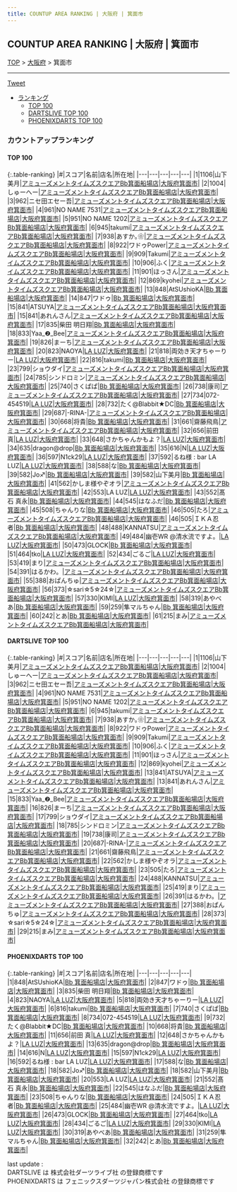 ```yaml
---
title: COUNTUP AREA RANKING | 大阪府 | 箕面市
---
```

## COUNTUP AREA RANKING | 大阪府 | 箕面市

[TOP](/darts/rank/) > [大阪府](/darts/rank/大阪府/) > 箕面市

___

<a href="https://twitter.com/share?ref_src=twsrc%5Etfw" data-text="COUNTUP AREA RANKING | 大阪府箕面市" class="twitter-share-button" data-hashtags="DARTSLIVE,PHOENIXDARTS,darts,ダーツ" data-show-count="false">Tweet</a>

* [ランキング](#カウントアップランキング)
    * [TOP 100](#top-100)
    * [DARTSLIVE TOP 100](#dartslive-top-100)
    * [PHOENIXDARTS TOP 100](#phoenixdarts-top-100)

### カウントアップランキング

#### TOP 100



{:.table-ranking}
|#|スコア|名前|店名|所在地|
|---|---|---|---|---|
|1|1106|<span class="rank-name-dl">山下美月</span>|<a href="https://search.dartslive.com/jp/shop/9d3bd796a79de4cd0d9b047a20a7ba1e">アミューズメントタイムズスクエアBb箕面船場店</a>|<a href="/darts/rank/大阪府/箕面市">大阪府箕面市</a>|
|2|1004|<span class="rank-name-dl">しゅーへー</span>|<a href="https://search.dartslive.com/jp/shop/9d3bd796a79de4cd0d9b047a20a7ba1e">アミューズメントタイムズスクエアBb箕面船場店</a>|<a href="/darts/rank/大阪府/箕面市">大阪府箕面市</a>|
|3|962|<span class="rank-name-dl">ニセ田エセー吾</span>|<a href="https://search.dartslive.com/jp/shop/9d3bd796a79de4cd0d9b047a20a7ba1e">アミューズメントタイムズスクエアBb箕面船場店</a>|<a href="/darts/rank/大阪府/箕面市">大阪府箕面市</a>|
|4|961|<span class="rank-name-dl">NO NAME 7531</span>|<a href="https://search.dartslive.com/jp/shop/9d3bd796a79de4cd0d9b047a20a7ba1e">アミューズメントタイムズスクエアBb箕面船場店</a>|<a href="/darts/rank/大阪府/箕面市">大阪府箕面市</a>|
|5|951|<span class="rank-name-dl">NO NAME 1202</span>|<a href="https://search.dartslive.com/jp/shop/9d3bd796a79de4cd0d9b047a20a7ba1e">アミューズメントタイムズスクエアBb箕面船場店</a>|<a href="/darts/rank/大阪府/箕面市">大阪府箕面市</a>|
|6|945|<span class="rank-name-dl">takumi</span>|<a href="https://search.dartslive.com/jp/shop/9d3bd796a79de4cd0d9b047a20a7ba1e">アミューズメントタイムズスクエアBb箕面船場店</a>|<a href="/darts/rank/大阪府/箕面市">大阪府箕面市</a>|
|7|938|<span class="rank-name-dl">あすか｡❀</span>|<a href="https://search.dartslive.com/jp/shop/9d3bd796a79de4cd0d9b047a20a7ba1e">アミューズメントタイムズスクエアBb箕面船場店</a>|<a href="/darts/rank/大阪府/箕面市">大阪府箕面市</a>|
|8|922|<span class="rank-name-dl">ワドゥPower</span>|<a href="https://search.dartslive.com/jp/shop/9d3bd796a79de4cd0d9b047a20a7ba1e">アミューズメントタイムズスクエアBb箕面船場店</a>|<a href="/darts/rank/大阪府/箕面市">大阪府箕面市</a>|
|9|909|<span class="rank-name-dl">Takumi</span>|<a href="https://search.dartslive.com/jp/shop/9d3bd796a79de4cd0d9b047a20a7ba1e">アミューズメントタイムズスクエアBb箕面船場店</a>|<a href="/darts/rank/大阪府/箕面市">大阪府箕面市</a>|
|10|906|<span class="rank-name-dl">ふく</span>|<a href="https://search.dartslive.com/jp/shop/9d3bd796a79de4cd0d9b047a20a7ba1e">アミューズメントタイムズスクエアBb箕面船場店</a>|<a href="/darts/rank/大阪府/箕面市">大阪府箕面市</a>|
|11|901|<span class="rank-name-dl">ほっさん</span>|<a href="https://search.dartslive.com/jp/shop/9d3bd796a79de4cd0d9b047a20a7ba1e">アミューズメントタイムズスクエアBb箕面船場店</a>|<a href="/darts/rank/大阪府/箕面市">大阪府箕面市</a>|
|12|869|<span class="rank-name-dl">kyohei</span>|<a href="https://search.dartslive.com/jp/shop/9d3bd796a79de4cd0d9b047a20a7ba1e">アミューズメントタイムズスクエアBb箕面船場店</a>|<a href="/darts/rank/大阪府/箕面市">大阪府箕面市</a>|
|13|848|<span class="rank-name-pd">AtSUshioKA</span>|<a href="https://vs.phoenixdarts.com/jp/shop/shopDetailInfo/s_89288?s_seq=89288">Bb 箕面船場店</a>|<a href="/darts/rank/大阪府/箕面市">大阪府箕面市</a>|
|14|847|<span class="rank-name-pd">ワドゥ</span>|<a href="https://vs.phoenixdarts.com/jp/shop/shopDetailInfo/s_89288?s_seq=89288">Bb 箕面船場店</a>|<a href="/darts/rank/大阪府/箕面市">大阪府箕面市</a>|
|15|841|<span class="rank-name-dl">ATSUYA</span>|<a href="https://search.dartslive.com/jp/shop/9d3bd796a79de4cd0d9b047a20a7ba1e">アミューズメントタイムズスクエアBb箕面船場店</a>|<a href="/darts/rank/大阪府/箕面市">大阪府箕面市</a>|
|15|841|<span class="rank-name-dl">あれんさん</span>|<a href="https://search.dartslive.com/jp/shop/9d3bd796a79de4cd0d9b047a20a7ba1e">アミューズメントタイムズスクエアBb箕面船場店</a>|<a href="/darts/rank/大阪府/箕面市">大阪府箕面市</a>|
|17|835|<span class="rank-name-pd">柴田 明日翔</span>|<a href="https://vs.phoenixdarts.com/jp/shop/shopDetailInfo/s_89288?s_seq=89288">Bb 箕面船場店</a>|<a href="/darts/rank/大阪府/箕面市">大阪府箕面市</a>|
|18|833|<span class="rank-name-dl">Yaa_❷_Bee</span>|<a href="https://search.dartslive.com/jp/shop/9d3bd796a79de4cd0d9b047a20a7ba1e">アミューズメントタイムズスクエアBb箕面船場店</a>|<a href="/darts/rank/大阪府/箕面市">大阪府箕面市</a>|
|19|826|<span class="rank-name-dl">まーち</span>|<a href="https://search.dartslive.com/jp/shop/9d3bd796a79de4cd0d9b047a20a7ba1e">アミューズメントタイムズスクエアBb箕面船場店</a>|<a href="/darts/rank/大阪府/箕面市">大阪府箕面市</a>|
|20|823|<span class="rank-name-pd">NAOYA</span>|<a href="https://vs.phoenixdarts.com/jp/shop/shopDetailInfo/s_88966?s_seq=88966">LA LUZ</a>|<a href="/darts/rank/大阪府/箕面市">大阪府箕面市</a>|
|21|818|<span class="rank-name-pd">両効き天才ちゃーりー</span>|<a href="https://vs.phoenixdarts.com/jp/shop/shopDetailInfo/s_88966?s_seq=88966">LA LUZ</a>|<a href="/darts/rank/大阪府/箕面市">大阪府箕面市</a>|
|22|816|<span class="rank-name-pd">takumi</span>|<a href="https://vs.phoenixdarts.com/jp/shop/shopDetailInfo/s_89288?s_seq=89288">Bb 箕面船場店</a>|<a href="/darts/rank/大阪府/箕面市">大阪府箕面市</a>|
|23|799|<span class="rank-name-dl">ショウダイ</span>|<a href="https://search.dartslive.com/jp/shop/9d3bd796a79de4cd0d9b047a20a7ba1e">アミューズメントタイムズスクエアBb箕面船場店</a>|<a href="/darts/rank/大阪府/箕面市">大阪府箕面市</a>|
|24|785|<span class="rank-name-dl">シンドロミン</span>|<a href="https://search.dartslive.com/jp/shop/9d3bd796a79de4cd0d9b047a20a7ba1e">アミューズメントタイムズスクエアBb箕面船場店</a>|<a href="/darts/rank/大阪府/箕面市">大阪府箕面市</a>|
|25|740|<span class="rank-name-pd">さくぱぱ</span>|<a href="https://vs.phoenixdarts.com/jp/shop/shopDetailInfo/s_89288?s_seq=89288">Bb 箕面船場店</a>|<a href="/darts/rank/大阪府/箕面市">大阪府箕面市</a>|
|26|738|<span class="rank-name-dl">康司</span>|<a href="https://search.dartslive.com/jp/shop/9d3bd796a79de4cd0d9b047a20a7ba1e">アミューズメントタイムズスクエアBb箕面船場店</a>|<a href="/darts/rank/大阪府/箕面市">大阪府箕面市</a>|
|27|734|<span class="rank-name-pd">072-454519</span>|<a href="https://vs.phoenixdarts.com/jp/shop/shopDetailInfo/s_88966?s_seq=88966">LA LUZ</a>|<a href="/darts/rank/大阪府/箕面市">大阪府箕面市</a>|
|28|732|<span class="rank-name-pd">たく@Blabbit★DC</span>|<a href="https://vs.phoenixdarts.com/jp/shop/shopDetailInfo/s_89288?s_seq=89288">Bb 箕面船場店</a>|<a href="/darts/rank/大阪府/箕面市">大阪府箕面市</a>|
|29|687|<span class="rank-name-dl">-RINA-</span>|<a href="https://search.dartslive.com/jp/shop/9d3bd796a79de4cd0d9b047a20a7ba1e">アミューズメントタイムズスクエアBb箕面船場店</a>|<a href="/darts/rank/大阪府/箕面市">大阪府箕面市</a>|
|30|668|<span class="rank-name-pd">将貴</span>|<a href="https://vs.phoenixdarts.com/jp/shop/shopDetailInfo/s_89288?s_seq=89288">Bb 箕面船場店</a>|<a href="/darts/rank/大阪府/箕面市">大阪府箕面市</a>|
|31|661|<span class="rank-name-dl">齋藤飛鳥</span>|<a href="https://search.dartslive.com/jp/shop/9d3bd796a79de4cd0d9b047a20a7ba1e">アミューズメントタイムズスクエアBb箕面船場店</a>|<a href="/darts/rank/大阪府/箕面市">大阪府箕面市</a>|
|32|656|<span class="rank-name-pd">前田 真</span>|<a href="https://vs.phoenixdarts.com/jp/shop/shopDetailInfo/s_88966?s_seq=88966">LA LUZ</a>|<a href="/darts/rank/大阪府/箕面市">大阪府箕面市</a>|
|33|648|<span class="rank-name-pd">さかちゃんかもよ？</span>|<a href="https://vs.phoenixdarts.com/jp/shop/shopDetailInfo/s_88966?s_seq=88966">LA LUZ</a>|<a href="/darts/rank/大阪府/箕面市">大阪府箕面市</a>|
|34|635|<span class="rank-name-pd">dragon@drop</span>|<a href="https://vs.phoenixdarts.com/jp/shop/shopDetailInfo/s_89288?s_seq=89288">Bb 箕面船場店</a>|<a href="/darts/rank/大阪府/箕面市">大阪府箕面市</a>|
|35|616|<span class="rank-name-pd">N</span>|<a href="https://vs.phoenixdarts.com/jp/shop/shopDetailInfo/s_88966?s_seq=88966">LA LUZ</a>|<a href="/darts/rank/大阪府/箕面市">大阪府箕面市</a>|
|36|597|<span class="rank-name-pd">N1ck29</span>|<a href="https://vs.phoenixdarts.com/jp/shop/shopDetailInfo/s_88966?s_seq=88966">LA LUZ</a>|<a href="/darts/rank/大阪府/箕面市">大阪府箕面市</a>|
|37|592|<span class="rank-name-pd">るね様 : bar LA LUZ</span>|<a href="https://vs.phoenixdarts.com/jp/shop/shopDetailInfo/s_88966?s_seq=88966">LA LUZ</a>|<a href="/darts/rank/大阪府/箕面市">大阪府箕面市</a>|
|38|588|<span class="rank-name-pd">な</span>|<a href="https://vs.phoenixdarts.com/jp/shop/shopDetailInfo/s_89288?s_seq=89288">Bb 箕面船場店</a>|<a href="/darts/rank/大阪府/箕面市">大阪府箕面市</a>|
|39|582|<span class="rank-name-pd">Jo♐︎</span>|<a href="https://vs.phoenixdarts.com/jp/shop/shopDetailInfo/s_89288?s_seq=89288">Bb 箕面船場店</a>|<a href="/darts/rank/大阪府/箕面市">大阪府箕面市</a>|
|39|582|<span class="rank-name-pd">山下美月</span>|<a href="https://vs.phoenixdarts.com/jp/shop/shopDetailInfo/s_89288?s_seq=89288">Bb 箕面船場店</a>|<a href="/darts/rank/大阪府/箕面市">大阪府箕面市</a>|
|41|562|<span class="rank-name-dl">かしま様やぞオラ</span>|<a href="https://search.dartslive.com/jp/shop/9d3bd796a79de4cd0d9b047a20a7ba1e">アミューズメントタイムズスクエアBb箕面船場店</a>|<a href="/darts/rank/大阪府/箕面市">大阪府箕面市</a>|
|42|553|<span class="rank-name-pd">LA LUZ</span>|<a href="https://vs.phoenixdarts.com/jp/shop/shopDetailInfo/s_88966?s_seq=88966">LA LUZ</a>|<a href="/darts/rank/大阪府/箕面市">大阪府箕面市</a>|
|43|552|<span class="rank-name-pd">髙石 真永</span>|<a href="https://vs.phoenixdarts.com/jp/shop/shopDetailInfo/s_89288?s_seq=89288">Bb 箕面船場店</a>|<a href="/darts/rank/大阪府/箕面市">大阪府箕面市</a>|
|44|545|<span class="rank-name-pd">はなふだ</span>|<a href="https://vs.phoenixdarts.com/jp/shop/shopDetailInfo/s_89288?s_seq=89288">Bb 箕面船場店</a>|<a href="/darts/rank/大阪府/箕面市">大阪府箕面市</a>|
|45|508|<span class="rank-name-pd">ちゃんりな</span>|<a href="https://vs.phoenixdarts.com/jp/shop/shopDetailInfo/s_89288?s_seq=89288">Bb 箕面船場店</a>|<a href="/darts/rank/大阪府/箕面市">大阪府箕面市</a>|
|46|505|<span class="rank-name-dl">たろ</span>|<a href="https://search.dartslive.com/jp/shop/9d3bd796a79de4cd0d9b047a20a7ba1e">アミューズメントタイムズスクエアBb箕面船場店</a>|<a href="/darts/rank/大阪府/箕面市">大阪府箕面市</a>|
|46|505|<span class="rank-name-pd">ＩＫＡ忍者</span>|<a href="https://vs.phoenixdarts.com/jp/shop/shopDetailInfo/s_89288?s_seq=89288">Bb 箕面船場店</a>|<a href="/darts/rank/大阪府/箕面市">大阪府箕面市</a>|
|48|488|<span class="rank-name-dl">KANNATSU</span>|<a href="https://search.dartslive.com/jp/shop/9d3bd796a79de4cd0d9b047a20a7ba1e">アミューズメントタイムズスクエアBb箕面船場店</a>|<a href="/darts/rank/大阪府/箕面市">大阪府箕面市</a>|
|49|484|<span class="rank-name-pd">幽壱WR @清水流ですよ。</span>|<a href="https://vs.phoenixdarts.com/jp/shop/shopDetailInfo/s_88966?s_seq=88966">LA LUZ</a>|<a href="/darts/rank/大阪府/箕面市">大阪府箕面市</a>|
|50|473|<span class="rank-name-pd">GLOCK</span>|<a href="https://vs.phoenixdarts.com/jp/shop/shopDetailInfo/s_89288?s_seq=89288">Bb 箕面船場店</a>|<a href="/darts/rank/大阪府/箕面市">大阪府箕面市</a>|
|51|464|<span class="rank-name-pd">tko</span>|<a href="https://vs.phoenixdarts.com/jp/shop/shopDetailInfo/s_88966?s_seq=88966">LA LUZ</a>|<a href="/darts/rank/大阪府/箕面市">大阪府箕面市</a>|
|52|434|<span class="rank-name-pd">ごるご</span>|<a href="https://vs.phoenixdarts.com/jp/shop/shopDetailInfo/s_88966?s_seq=88966">LA LUZ</a>|<a href="/darts/rank/大阪府/箕面市">大阪府箕面市</a>|
|53|419|<span class="rank-name-dl">まり</span>|<a href="https://search.dartslive.com/jp/shop/9d3bd796a79de4cd0d9b047a20a7ba1e">アミューズメントタイムズスクエアBb箕面船場店</a>|<a href="/darts/rank/大阪府/箕面市">大阪府箕面市</a>|
|54|391|<span class="rank-name-dl">はるかわ。</span>|<a href="https://search.dartslive.com/jp/shop/9d3bd796a79de4cd0d9b047a20a7ba1e">アミューズメントタイムズスクエアBb箕面船場店</a>|<a href="/darts/rank/大阪府/箕面市">大阪府箕面市</a>|
|55|388|<span class="rank-name-dl">おぱんちゅ</span>|<a href="https://search.dartslive.com/jp/shop/9d3bd796a79de4cd0d9b047a20a7ba1e">アミューズメントタイムズスクエアBb箕面船場店</a>|<a href="/darts/rank/大阪府/箕面市">大阪府箕面市</a>|
|56|373|<span class="rank-name-dl">☆sari☆5☆24☆</span>|<a href="https://search.dartslive.com/jp/shop/9d3bd796a79de4cd0d9b047a20a7ba1e">アミューズメントタイムズスクエアBb箕面船場店</a>|<a href="/darts/rank/大阪府/箕面市">大阪府箕面市</a>|
|57|330|<span class="rank-name-pd">KIMI</span>|<a href="https://vs.phoenixdarts.com/jp/shop/shopDetailInfo/s_88966?s_seq=88966">LA LUZ</a>|<a href="/darts/rank/大阪府/箕面市">大阪府箕面市</a>|
|58|319|<span class="rank-name-pd">あやべあ</span>|<a href="https://vs.phoenixdarts.com/jp/shop/shopDetailInfo/s_89288?s_seq=89288">Bb 箕面船場店</a>|<a href="/darts/rank/大阪府/箕面市">大阪府箕面市</a>|
|59|259|<span class="rank-name-pd">隼マルちゃん</span>|<a href="https://vs.phoenixdarts.com/jp/shop/shopDetailInfo/s_89288?s_seq=89288">Bb 箕面船場店</a>|<a href="/darts/rank/大阪府/箕面市">大阪府箕面市</a>|
|60|242|<span class="rank-name-pd">とあ</span>|<a href="https://vs.phoenixdarts.com/jp/shop/shopDetailInfo/s_89288?s_seq=89288">Bb 箕面船場店</a>|<a href="/darts/rank/大阪府/箕面市">大阪府箕面市</a>|
|61|215|<span class="rank-name-dl">まみ</span>|<a href="https://search.dartslive.com/jp/shop/9d3bd796a79de4cd0d9b047a20a7ba1e">アミューズメントタイムズスクエアBb箕面船場店</a>|<a href="/darts/rank/大阪府/箕面市">大阪府箕面市</a>|


#### DARTSLIVE TOP 100



{:.table-ranking}
|#|スコア|名前|店名|所在地|
|---|---|---|---|---|
|1|1106|<span class="rank-name-dl">山下美月</span>|<a href="https://search.dartslive.com/jp/shop/9d3bd796a79de4cd0d9b047a20a7ba1e">アミューズメントタイムズスクエアBb箕面船場店</a>|<a href="/darts/rank/大阪府/箕面市">大阪府箕面市</a>|
|2|1004|<span class="rank-name-dl">しゅーへー</span>|<a href="https://search.dartslive.com/jp/shop/9d3bd796a79de4cd0d9b047a20a7ba1e">アミューズメントタイムズスクエアBb箕面船場店</a>|<a href="/darts/rank/大阪府/箕面市">大阪府箕面市</a>|
|3|962|<span class="rank-name-dl">ニセ田エセー吾</span>|<a href="https://search.dartslive.com/jp/shop/9d3bd796a79de4cd0d9b047a20a7ba1e">アミューズメントタイムズスクエアBb箕面船場店</a>|<a href="/darts/rank/大阪府/箕面市">大阪府箕面市</a>|
|4|961|<span class="rank-name-dl">NO NAME 7531</span>|<a href="https://search.dartslive.com/jp/shop/9d3bd796a79de4cd0d9b047a20a7ba1e">アミューズメントタイムズスクエアBb箕面船場店</a>|<a href="/darts/rank/大阪府/箕面市">大阪府箕面市</a>|
|5|951|<span class="rank-name-dl">NO NAME 1202</span>|<a href="https://search.dartslive.com/jp/shop/9d3bd796a79de4cd0d9b047a20a7ba1e">アミューズメントタイムズスクエアBb箕面船場店</a>|<a href="/darts/rank/大阪府/箕面市">大阪府箕面市</a>|
|6|945|<span class="rank-name-dl">takumi</span>|<a href="https://search.dartslive.com/jp/shop/9d3bd796a79de4cd0d9b047a20a7ba1e">アミューズメントタイムズスクエアBb箕面船場店</a>|<a href="/darts/rank/大阪府/箕面市">大阪府箕面市</a>|
|7|938|<span class="rank-name-dl">あすか｡❀</span>|<a href="https://search.dartslive.com/jp/shop/9d3bd796a79de4cd0d9b047a20a7ba1e">アミューズメントタイムズスクエアBb箕面船場店</a>|<a href="/darts/rank/大阪府/箕面市">大阪府箕面市</a>|
|8|922|<span class="rank-name-dl">ワドゥPower</span>|<a href="https://search.dartslive.com/jp/shop/9d3bd796a79de4cd0d9b047a20a7ba1e">アミューズメントタイムズスクエアBb箕面船場店</a>|<a href="/darts/rank/大阪府/箕面市">大阪府箕面市</a>|
|9|909|<span class="rank-name-dl">Takumi</span>|<a href="https://search.dartslive.com/jp/shop/9d3bd796a79de4cd0d9b047a20a7ba1e">アミューズメントタイムズスクエアBb箕面船場店</a>|<a href="/darts/rank/大阪府/箕面市">大阪府箕面市</a>|
|10|906|<span class="rank-name-dl">ふく</span>|<a href="https://search.dartslive.com/jp/shop/9d3bd796a79de4cd0d9b047a20a7ba1e">アミューズメントタイムズスクエアBb箕面船場店</a>|<a href="/darts/rank/大阪府/箕面市">大阪府箕面市</a>|
|11|901|<span class="rank-name-dl">ほっさん</span>|<a href="https://search.dartslive.com/jp/shop/9d3bd796a79de4cd0d9b047a20a7ba1e">アミューズメントタイムズスクエアBb箕面船場店</a>|<a href="/darts/rank/大阪府/箕面市">大阪府箕面市</a>|
|12|869|<span class="rank-name-dl">kyohei</span>|<a href="https://search.dartslive.com/jp/shop/9d3bd796a79de4cd0d9b047a20a7ba1e">アミューズメントタイムズスクエアBb箕面船場店</a>|<a href="/darts/rank/大阪府/箕面市">大阪府箕面市</a>|
|13|841|<span class="rank-name-dl">ATSUYA</span>|<a href="https://search.dartslive.com/jp/shop/9d3bd796a79de4cd0d9b047a20a7ba1e">アミューズメントタイムズスクエアBb箕面船場店</a>|<a href="/darts/rank/大阪府/箕面市">大阪府箕面市</a>|
|13|841|<span class="rank-name-dl">あれんさん</span>|<a href="https://search.dartslive.com/jp/shop/9d3bd796a79de4cd0d9b047a20a7ba1e">アミューズメントタイムズスクエアBb箕面船場店</a>|<a href="/darts/rank/大阪府/箕面市">大阪府箕面市</a>|
|15|833|<span class="rank-name-dl">Yaa_❷_Bee</span>|<a href="https://search.dartslive.com/jp/shop/9d3bd796a79de4cd0d9b047a20a7ba1e">アミューズメントタイムズスクエアBb箕面船場店</a>|<a href="/darts/rank/大阪府/箕面市">大阪府箕面市</a>|
|16|826|<span class="rank-name-dl">まーち</span>|<a href="https://search.dartslive.com/jp/shop/9d3bd796a79de4cd0d9b047a20a7ba1e">アミューズメントタイムズスクエアBb箕面船場店</a>|<a href="/darts/rank/大阪府/箕面市">大阪府箕面市</a>|
|17|799|<span class="rank-name-dl">ショウダイ</span>|<a href="https://search.dartslive.com/jp/shop/9d3bd796a79de4cd0d9b047a20a7ba1e">アミューズメントタイムズスクエアBb箕面船場店</a>|<a href="/darts/rank/大阪府/箕面市">大阪府箕面市</a>|
|18|785|<span class="rank-name-dl">シンドロミン</span>|<a href="https://search.dartslive.com/jp/shop/9d3bd796a79de4cd0d9b047a20a7ba1e">アミューズメントタイムズスクエアBb箕面船場店</a>|<a href="/darts/rank/大阪府/箕面市">大阪府箕面市</a>|
|19|738|<span class="rank-name-dl">康司</span>|<a href="https://search.dartslive.com/jp/shop/9d3bd796a79de4cd0d9b047a20a7ba1e">アミューズメントタイムズスクエアBb箕面船場店</a>|<a href="/darts/rank/大阪府/箕面市">大阪府箕面市</a>|
|20|687|<span class="rank-name-dl">-RINA-</span>|<a href="https://search.dartslive.com/jp/shop/9d3bd796a79de4cd0d9b047a20a7ba1e">アミューズメントタイムズスクエアBb箕面船場店</a>|<a href="/darts/rank/大阪府/箕面市">大阪府箕面市</a>|
|21|661|<span class="rank-name-dl">齋藤飛鳥</span>|<a href="https://search.dartslive.com/jp/shop/9d3bd796a79de4cd0d9b047a20a7ba1e">アミューズメントタイムズスクエアBb箕面船場店</a>|<a href="/darts/rank/大阪府/箕面市">大阪府箕面市</a>|
|22|562|<span class="rank-name-dl">かしま様やぞオラ</span>|<a href="https://search.dartslive.com/jp/shop/9d3bd796a79de4cd0d9b047a20a7ba1e">アミューズメントタイムズスクエアBb箕面船場店</a>|<a href="/darts/rank/大阪府/箕面市">大阪府箕面市</a>|
|23|505|<span class="rank-name-dl">たろ</span>|<a href="https://search.dartslive.com/jp/shop/9d3bd796a79de4cd0d9b047a20a7ba1e">アミューズメントタイムズスクエアBb箕面船場店</a>|<a href="/darts/rank/大阪府/箕面市">大阪府箕面市</a>|
|24|488|<span class="rank-name-dl">KANNATSU</span>|<a href="https://search.dartslive.com/jp/shop/9d3bd796a79de4cd0d9b047a20a7ba1e">アミューズメントタイムズスクエアBb箕面船場店</a>|<a href="/darts/rank/大阪府/箕面市">大阪府箕面市</a>|
|25|419|<span class="rank-name-dl">まり</span>|<a href="https://search.dartslive.com/jp/shop/9d3bd796a79de4cd0d9b047a20a7ba1e">アミューズメントタイムズスクエアBb箕面船場店</a>|<a href="/darts/rank/大阪府/箕面市">大阪府箕面市</a>|
|26|391|<span class="rank-name-dl">はるかわ。</span>|<a href="https://search.dartslive.com/jp/shop/9d3bd796a79de4cd0d9b047a20a7ba1e">アミューズメントタイムズスクエアBb箕面船場店</a>|<a href="/darts/rank/大阪府/箕面市">大阪府箕面市</a>|
|27|388|<span class="rank-name-dl">おぱんちゅ</span>|<a href="https://search.dartslive.com/jp/shop/9d3bd796a79de4cd0d9b047a20a7ba1e">アミューズメントタイムズスクエアBb箕面船場店</a>|<a href="/darts/rank/大阪府/箕面市">大阪府箕面市</a>|
|28|373|<span class="rank-name-dl">☆sari☆5☆24☆</span>|<a href="https://search.dartslive.com/jp/shop/9d3bd796a79de4cd0d9b047a20a7ba1e">アミューズメントタイムズスクエアBb箕面船場店</a>|<a href="/darts/rank/大阪府/箕面市">大阪府箕面市</a>|
|29|215|<span class="rank-name-dl">まみ</span>|<a href="https://search.dartslive.com/jp/shop/9d3bd796a79de4cd0d9b047a20a7ba1e">アミューズメントタイムズスクエアBb箕面船場店</a>|<a href="/darts/rank/大阪府/箕面市">大阪府箕面市</a>|


#### PHOENIXDARTS TOP 100



{:.table-ranking}
|#|スコア|名前|店名|所在地|
|---|---|---|---|---|
|1|848|<span class="rank-name-pd">AtSUshioKA</span>|<a href="https://vs.phoenixdarts.com/jp/shop/shopDetailInfo/s_89288?s_seq=89288">Bb 箕面船場店</a>|<a href="/darts/rank/大阪府/箕面市">大阪府箕面市</a>|
|2|847|<span class="rank-name-pd">ワドゥ</span>|<a href="https://vs.phoenixdarts.com/jp/shop/shopDetailInfo/s_89288?s_seq=89288">Bb 箕面船場店</a>|<a href="/darts/rank/大阪府/箕面市">大阪府箕面市</a>|
|3|835|<span class="rank-name-pd">柴田 明日翔</span>|<a href="https://vs.phoenixdarts.com/jp/shop/shopDetailInfo/s_89288?s_seq=89288">Bb 箕面船場店</a>|<a href="/darts/rank/大阪府/箕面市">大阪府箕面市</a>|
|4|823|<span class="rank-name-pd">NAOYA</span>|<a href="https://vs.phoenixdarts.com/jp/shop/shopDetailInfo/s_88966?s_seq=88966">LA LUZ</a>|<a href="/darts/rank/大阪府/箕面市">大阪府箕面市</a>|
|5|818|<span class="rank-name-pd">両効き天才ちゃーりー</span>|<a href="https://vs.phoenixdarts.com/jp/shop/shopDetailInfo/s_88966?s_seq=88966">LA LUZ</a>|<a href="/darts/rank/大阪府/箕面市">大阪府箕面市</a>|
|6|816|<span class="rank-name-pd">takumi</span>|<a href="https://vs.phoenixdarts.com/jp/shop/shopDetailInfo/s_89288?s_seq=89288">Bb 箕面船場店</a>|<a href="/darts/rank/大阪府/箕面市">大阪府箕面市</a>|
|7|740|<span class="rank-name-pd">さくぱぱ</span>|<a href="https://vs.phoenixdarts.com/jp/shop/shopDetailInfo/s_89288?s_seq=89288">Bb 箕面船場店</a>|<a href="/darts/rank/大阪府/箕面市">大阪府箕面市</a>|
|8|734|<span class="rank-name-pd">072-454519</span>|<a href="https://vs.phoenixdarts.com/jp/shop/shopDetailInfo/s_88966?s_seq=88966">LA LUZ</a>|<a href="/darts/rank/大阪府/箕面市">大阪府箕面市</a>|
|9|732|<span class="rank-name-pd">たく@Blabbit★DC</span>|<a href="https://vs.phoenixdarts.com/jp/shop/shopDetailInfo/s_89288?s_seq=89288">Bb 箕面船場店</a>|<a href="/darts/rank/大阪府/箕面市">大阪府箕面市</a>|
|10|668|<span class="rank-name-pd">将貴</span>|<a href="https://vs.phoenixdarts.com/jp/shop/shopDetailInfo/s_89288?s_seq=89288">Bb 箕面船場店</a>|<a href="/darts/rank/大阪府/箕面市">大阪府箕面市</a>|
|11|656|<span class="rank-name-pd">前田 真</span>|<a href="https://vs.phoenixdarts.com/jp/shop/shopDetailInfo/s_88966?s_seq=88966">LA LUZ</a>|<a href="/darts/rank/大阪府/箕面市">大阪府箕面市</a>|
|12|648|<span class="rank-name-pd">さかちゃんかもよ？</span>|<a href="https://vs.phoenixdarts.com/jp/shop/shopDetailInfo/s_88966?s_seq=88966">LA LUZ</a>|<a href="/darts/rank/大阪府/箕面市">大阪府箕面市</a>|
|13|635|<span class="rank-name-pd">dragon@drop</span>|<a href="https://vs.phoenixdarts.com/jp/shop/shopDetailInfo/s_89288?s_seq=89288">Bb 箕面船場店</a>|<a href="/darts/rank/大阪府/箕面市">大阪府箕面市</a>|
|14|616|<span class="rank-name-pd">N</span>|<a href="https://vs.phoenixdarts.com/jp/shop/shopDetailInfo/s_88966?s_seq=88966">LA LUZ</a>|<a href="/darts/rank/大阪府/箕面市">大阪府箕面市</a>|
|15|597|<span class="rank-name-pd">N1ck29</span>|<a href="https://vs.phoenixdarts.com/jp/shop/shopDetailInfo/s_88966?s_seq=88966">LA LUZ</a>|<a href="/darts/rank/大阪府/箕面市">大阪府箕面市</a>|
|16|592|<span class="rank-name-pd">るね様 : bar LA LUZ</span>|<a href="https://vs.phoenixdarts.com/jp/shop/shopDetailInfo/s_88966?s_seq=88966">LA LUZ</a>|<a href="/darts/rank/大阪府/箕面市">大阪府箕面市</a>|
|17|588|<span class="rank-name-pd">な</span>|<a href="https://vs.phoenixdarts.com/jp/shop/shopDetailInfo/s_89288?s_seq=89288">Bb 箕面船場店</a>|<a href="/darts/rank/大阪府/箕面市">大阪府箕面市</a>|
|18|582|<span class="rank-name-pd">Jo♐︎</span>|<a href="https://vs.phoenixdarts.com/jp/shop/shopDetailInfo/s_89288?s_seq=89288">Bb 箕面船場店</a>|<a href="/darts/rank/大阪府/箕面市">大阪府箕面市</a>|
|18|582|<span class="rank-name-pd">山下美月</span>|<a href="https://vs.phoenixdarts.com/jp/shop/shopDetailInfo/s_89288?s_seq=89288">Bb 箕面船場店</a>|<a href="/darts/rank/大阪府/箕面市">大阪府箕面市</a>|
|20|553|<span class="rank-name-pd">LA LUZ</span>|<a href="https://vs.phoenixdarts.com/jp/shop/shopDetailInfo/s_88966?s_seq=88966">LA LUZ</a>|<a href="/darts/rank/大阪府/箕面市">大阪府箕面市</a>|
|21|552|<span class="rank-name-pd">髙石 真永</span>|<a href="https://vs.phoenixdarts.com/jp/shop/shopDetailInfo/s_89288?s_seq=89288">Bb 箕面船場店</a>|<a href="/darts/rank/大阪府/箕面市">大阪府箕面市</a>|
|22|545|<span class="rank-name-pd">はなふだ</span>|<a href="https://vs.phoenixdarts.com/jp/shop/shopDetailInfo/s_89288?s_seq=89288">Bb 箕面船場店</a>|<a href="/darts/rank/大阪府/箕面市">大阪府箕面市</a>|
|23|508|<span class="rank-name-pd">ちゃんりな</span>|<a href="https://vs.phoenixdarts.com/jp/shop/shopDetailInfo/s_89288?s_seq=89288">Bb 箕面船場店</a>|<a href="/darts/rank/大阪府/箕面市">大阪府箕面市</a>|
|24|505|<span class="rank-name-pd">ＩＫＡ忍者</span>|<a href="https://vs.phoenixdarts.com/jp/shop/shopDetailInfo/s_89288?s_seq=89288">Bb 箕面船場店</a>|<a href="/darts/rank/大阪府/箕面市">大阪府箕面市</a>|
|25|484|<span class="rank-name-pd">幽壱WR @清水流ですよ。</span>|<a href="https://vs.phoenixdarts.com/jp/shop/shopDetailInfo/s_88966?s_seq=88966">LA LUZ</a>|<a href="/darts/rank/大阪府/箕面市">大阪府箕面市</a>|
|26|473|<span class="rank-name-pd">GLOCK</span>|<a href="https://vs.phoenixdarts.com/jp/shop/shopDetailInfo/s_89288?s_seq=89288">Bb 箕面船場店</a>|<a href="/darts/rank/大阪府/箕面市">大阪府箕面市</a>|
|27|464|<span class="rank-name-pd">tko</span>|<a href="https://vs.phoenixdarts.com/jp/shop/shopDetailInfo/s_88966?s_seq=88966">LA LUZ</a>|<a href="/darts/rank/大阪府/箕面市">大阪府箕面市</a>|
|28|434|<span class="rank-name-pd">ごるご</span>|<a href="https://vs.phoenixdarts.com/jp/shop/shopDetailInfo/s_88966?s_seq=88966">LA LUZ</a>|<a href="/darts/rank/大阪府/箕面市">大阪府箕面市</a>|
|29|330|<span class="rank-name-pd">KIMI</span>|<a href="https://vs.phoenixdarts.com/jp/shop/shopDetailInfo/s_88966?s_seq=88966">LA LUZ</a>|<a href="/darts/rank/大阪府/箕面市">大阪府箕面市</a>|
|30|319|<span class="rank-name-pd">あやべあ</span>|<a href="https://vs.phoenixdarts.com/jp/shop/shopDetailInfo/s_89288?s_seq=89288">Bb 箕面船場店</a>|<a href="/darts/rank/大阪府/箕面市">大阪府箕面市</a>|
|31|259|<span class="rank-name-pd">隼マルちゃん</span>|<a href="https://vs.phoenixdarts.com/jp/shop/shopDetailInfo/s_89288?s_seq=89288">Bb 箕面船場店</a>|<a href="/darts/rank/大阪府/箕面市">大阪府箕面市</a>|
|32|242|<span class="rank-name-pd">とあ</span>|<a href="https://vs.phoenixdarts.com/jp/shop/shopDetailInfo/s_89288?s_seq=89288">Bb 箕面船場店</a>|<a href="/darts/rank/大阪府/箕面市">大阪府箕面市</a>|


<div class="footer border-top border-gray-light mt-5 pt-3 text-right text-gray">
    last update : <span style="font-weight: italic" id="foot_last_modified"></span><br />
    DARTSLIVE は 株式会社ダーツライブ社 の登録商標です<br />
    PHOENIXDARTS は フェニックスダーツジャパン株式会社 の登録商標です<br />
</div>

<script src="https://cdnjs.cloudflare.com/ajax/libs/jquery.tablesorter/2.31.3/js/jquery.tablesorter.min.js" integrity="sha512-qzgd5cYSZcosqpzpn7zF2ZId8f/8CHmFKZ8j7mU4OUXTNRd5g+ZHBPsgKEwoqxCtdQvExE5LprwwPAgoicguNg==" crossorigin="anonymous" referrerpolicy="no-referrer"></script>
<link rel="stylesheet" href="https://cdnjs.cloudflare.com/ajax/libs/jquery.tablesorter/2.31.3/css/theme.default.min.css" integrity="sha512-wghhOJkjQX0Lh3NSWvNKeZ0ZpNn+SPVXX1Qyc9OCaogADktxrBiBdKGDoqVUOyhStvMBmJQ8ZdMHiR3wuEq8+w==" crossorigin="anonymous" referrerpolicy="no-referrer" />
<script>
$(function() {
    $(".table-ranking").tablesorter({sortList:[[0, 0]]});
    $("#foot_last_modified").text(formatDate(new Date(document.lastModified), 'yyyy-MM-dd HH:mm:ss'));
});
</script>

<script async src="https://platform.twitter.com/widgets.js" charset="utf-8"></script>